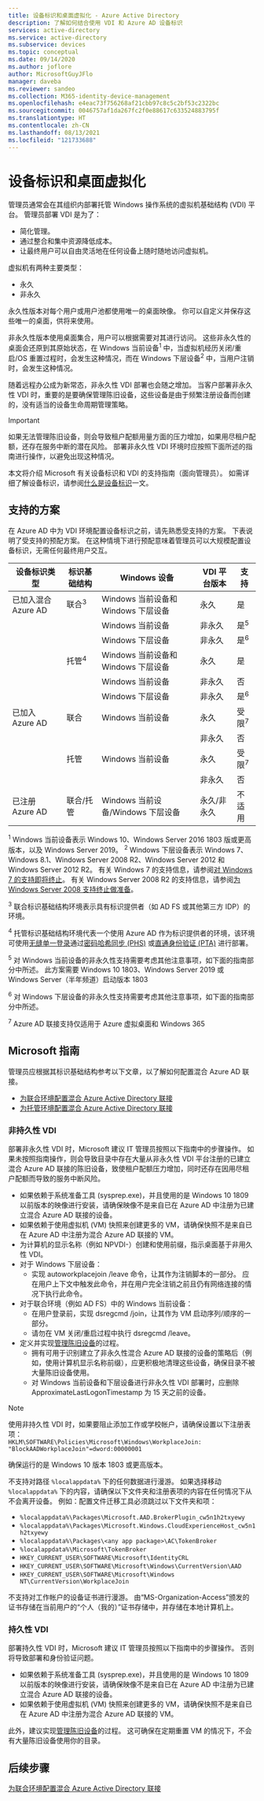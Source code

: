 ```yaml
---
title: 设备标识和桌面虚拟化 - Azure Active Directory
description: 了解如何结合使用 VDI 和 Azure AD 设备标识
services: active-directory
ms.service: active-directory
ms.subservice: devices
ms.topic: conceptual
ms.date: 09/14/2020
ms.author: joflore
author: MicrosoftGuyJFlo
manager: daveba
ms.reviewer: sandeo
ms.collection: M365-identity-device-management
ms.openlocfilehash: e4eac73f756268af21cbb97c8c5c2bf53c2322bc
ms.sourcegitcommit: 0046757af1da267fc2f0e88617c633524883795f
ms.translationtype: HT
ms.contentlocale: zh-CN
ms.lasthandoff: 08/13/2021
ms.locfileid: "121733688"
---
```

# <a name="device-identity-and-desktop-virtualization"></a>设备标识和桌面虚拟化

管理员通常会在其组织内部署托管 Windows 操作系统的虚拟机基础结构 (VDI) 平台。 管理员部署 VDI 是为了：

- 简化管理。
- 通过整合和集中资源降低成本。
- 让最终用户可以自由灵活地在任何设备上随时随地访问虚拟机。

虚拟机有两种主要类型：

- 永久
- 非永久

永久性版本对每个用户或用户池都使用唯一的桌面映像。 你可以自定义并保存这些唯一的桌面，供将来使用。 

非永久性版本使用桌面集合，用户可以根据需要对其进行访问。 这些非永久性的桌面会还原到其原始状态，在 Windows 当前设备<sup>1</sup> 中，当虚拟机经历关闭/重启/OS 重置过程时，会发生这种情况，而在 Windows 下层设备<sup>2</sup> 中，当用户注销时，会发生这种情况。

随着远程办公成为新常态，非永久性 VDI 部署也会随之增加。 当客户部署非永久性 VDI 时，重要的是要确保管理陈旧设备，这些设备是由于频繁注册设备而创建的，没有适当的设备生命周期管理策略。

> [!IMPORTANT]
> 如果无法管理陈旧设备，则会导致租户配额用量方面的压力增加，如果用尽租户配额，还存在服务中断的潜在风险。 部署非永久性 VDI 环境时应按照下面所述的指南进行操作，以避免出现这种情况。

本文将介绍 Microsoft 有关设备标识和 VDI 的支持指南（面向管理员）。 如需详细了解设备标识，请参阅[什么是设备标识](overview.md)一文。

## <a name="supported-scenarios"></a>支持的方案

在 Azure AD 中为 VDI 环境配置设备标识之前，请先熟悉受支持的方案。 下表说明了受支持的预配方案。 在这种情境下进行预配意味着管理员可以大规模配置设备标识，无需任何最终用户交互。

| 设备标识类型 | 标识基础结构 | Windows 设备 | VDI 平台版本 | 支持 |
| --- | --- | --- | --- | --- |
| 已加入混合 Azure AD | 联合<sup>3</sup> | Windows 当前设备和 Windows 下层设备 | 永久 | 是 |
|   |   | Windows 当前设备 | 非永久 | 是<sup>5</sup> |
|   |   | Windows 下层设备 | 非永久 | 是<sup>6</sup> |
|   | 托管<sup>4</sup> | Windows 当前设备和 Windows 下层设备 | 永久 | 是 |
|   |   | Windows 当前设备 | 非永久 | 否 |
|   |   | Windows 下层设备 | 非永久 | 是<sup>6</sup> |
| 已加入 Azure AD | 联合 | Windows 当前设备 | 永久 | 受限<sup>7</sup> |
|   |   |   | 非永久 | 否 |
|   | 托管 | Windows 当前设备 | 永久 | 受限<sup>7</sup> |
|   |   |   | 非永久 | 否 |
| 已注册 Azure AD | 联合/托管 | Windows 当前设备/Windows 下层设备 | 永久/非永久 | 不适用 |

<sup>1</sup> Windows 当前设备表示 Windows 10、Windows Server 2016 1803 版或更高版本，以及 Windows Server 2019。
<sup>2</sup> Windows 下层设备表示 Windows 7、Windows 8.1、Windows Server 2008 R2、Windows Server 2012 和 Windows Server 2012 R2。 有关 Windows 7 的支持信息，请参阅[对 Windows 7 的支持即将终止](https://www.microsoft.com/microsoft-365/windows/end-of-windows-7-support)。 有关 Windows Server 2008 R2 的支持信息，请参阅[为 Windows Server 2008 支持终止做准备](https://www.microsoft.com/cloud-platform/windows-server-2008)。

<sup>3</sup> 联合标识基础结构环境表示具有标识提供者（如 AD FS 或其他第三方 IDP）的环境。

<sup>4</sup> 托管标识基础结构环境代表一个使用 Azure AD 作为标识提供者的环境，该环境可使用[无缝单一登录](../hybrid/how-to-connect-sso.md)通过[密码哈希同步 (PHS)](../hybrid/whatis-phs.md) 或[直通身份验证 (PTA)](../hybrid/how-to-connect-pta.md) 进行部署。

<sup>5</sup> 对 Windows 当前设备的非永久性支持需要考虑其他注意事项，如下面的指南部分中所述。 此方案需要 Windows 10 1803、Windows Server 2019 或 Windows Server（半年频道）启动版本 1803

<sup>6</sup> 对 Windows 下层设备的非永久性支持需要考虑其他注意事项，如下面的指南部分中所述。

<sup>7</sup> Azure AD 联接支持仅适用于 Azure 虚拟桌面和 Windows 365

## <a name="microsofts-guidance"></a>Microsoft 指南

管理员应根据其标识基础结构参考以下文章，以了解如何配置混合 Azure AD 联接。

- [为联合环境配置混合 Azure Active Directory 联接](hybrid-azuread-join-federated-domains.md)
- [为托管环境配置混合 Azure Active Directory 联接](hybrid-azuread-join-managed-domains.md)

### <a name="non-persistent-vdi"></a>非持久性 VDI

部署非永久性 VDI 时，Microsoft 建议 IT 管理员按照以下指南中的步骤操作。 如果未按照指南操作，则会导致目录中存在大量从非永久性 VDI 平台注册的已建立混合 Azure AD 联接的陈旧设备，致使租户配额压力增加，同时还存在因用尽租户配额而导致的服务中断风险。

- 如果依赖于系统准备工具 (sysprep.exe)，并且使用的是 Windows 10 1809 以前版本的映像进行安装，请确保映像不是来自已在 Azure AD 中注册为已建立混合 Azure AD 联接的设备。
- 如果依赖于使用虚拟机 (VM) 快照来创建更多的 VM，请确保快照不是来自已在 Azure AD 中注册为混合 Azure AD 联接的 VM。
- 为计算机的显示名称（例如 NPVDI-）创建和使用前缀，指示桌面基于非用久性 VDI。
- 对于 Windows 下层设备：
   - 实现 autoworkplacejoin /leave 命令，让其作为注销脚本的一部分。 应在用户上下文中触发此命令，并在用户完全注销之前且仍有网络连接的情况下执行此命令。
- 对于联合环境（例如 AD FS）中的 Windows 当前设备：
   - 在用户登录前，实现 dsregcmd /join，让其作为 VM 启动序列/顺序的一部分。
   - 请勿在 VM 关闭/重启过程中执行 dsregcmd /leave。
- 定义并实现[管理陈旧设备](manage-stale-devices.md)的过程。
   - 拥有可用于识别建立了非永久性混合 Azure AD 联接的设备的策略后（例如，使用计算机显示名称前缀），应更积极地清理这些设备，确保目录不被大量陈旧设备使用。
   - 对 Windows 当前设备和下层设备进行非永久性 VDI 部署时，应删除 ApproximateLastLogonTimestamp 为 15 天之前的设备。

> [!NOTE]
> 使用非持久性 VDI 时，如果要阻止添加工作或学校帐户，请确保设置以下注册表项：  
> `HKLM\SOFTWARE\Policies\Microsoft\Windows\WorkplaceJoin: "BlockAADWorkplaceJoin"=dword:00000001`    
>
> 确保运行的是 Windows 10 版本 1803 或更高版本。  
>
> 不支持对路径 `%localappdata%` 下的任何数据进行漫游。 如果选择移动 `%localappdata%` 下的内容，请确保以下文件夹和注册表项的内容在任何情况下从不会离开设备。 例如：配置文件迁移工具必须跳过以下文件夹和项：
>
> * `%localappdata%\Packages\Microsoft.AAD.BrokerPlugin_cw5n1h2txyewy`
> * `%localappdata%\Packages\Microsoft.Windows.CloudExperienceHost_cw5n1h2txyewy`
> * `%localappdata%\Packages\<any app package>\AC\TokenBroker`
> * `%localappdata%\Microsoft\TokenBroker`
> * `HKEY_CURRENT_USER\SOFTWARE\Microsoft\IdentityCRL`
> * `HKEY_CURRENT_USER\SOFTWARE\Microsoft\Windows\CurrentVersion\AAD`
> * `HKEY_CURRENT_USER\SOFTWARE\Microsoft\Windows NT\CurrentVersion\WorkplaceJoin`
>
> 不支持对工作帐户的设备证书进行漫游。 由“MS-Organization-Access”颁发的证书存储在当前用户的“个人（我的）”证书存储中，并存储在本地计算机上。


### <a name="persistent-vdi"></a>持久性 VDI

部署持久性 VDI 时，Microsoft 建议 IT 管理员按照以下指南中的步骤操作。 否则将导致部署和身份验证问题。 

- 如果依赖于系统准备工具 (sysprep.exe)，并且使用的是 Windows 10 1809 以前版本的映像进行安装，请确保映像不是来自已在 Azure AD 中注册为已建立混合 Azure AD 联接的设备。
- 如果依赖于使用虚拟机 (VM) 快照来创建更多的 VM，请确保快照不是来自已在 Azure AD 中注册为混合 Azure AD 联接的 VM。

此外，建议实现[管理陈旧设备](manage-stale-devices.md)的过程。 这可确保在定期重置 VM 的情况下，不会有大量陈旧设备使用你的目录。
 
## <a name="next-steps"></a>后续步骤

[为联合环境配置混合 Azure Active Directory 联接](hybrid-azuread-join-federated-domains.md)
